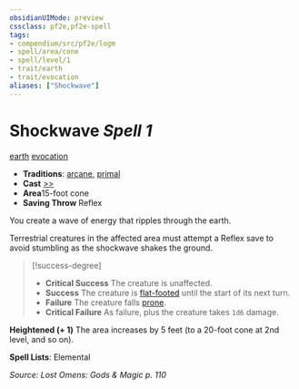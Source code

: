 ```yaml
---
obsidianUIMode: preview
cssclass: pf2e,pf2e-spell
tags:
- compendium/src/pf2e/logm
- spell/area/cone
- spell/level/1
- trait/earth
- trait/evocation
aliases: ["Shockwave"]
---
```

# Shockwave *Spell 1*   
[earth](../../rules/traits/earth.md)  [evocation](../../rules/traits/evocation.md)  

- **Traditions**: [arcane](../../rules/traits/arcane.md), [primal](../../rules/traits/primal.md)
- **Cast** [>>](../../rules/core-rulebook/chapter-9-playing-the-game.md#Actions "Two-Action") 
- **Area**15-foot cone
- **Saving Throw** Reflex

You create a wave of energy that ripples through the earth.

Terrestrial creatures in the affected area must attempt a Reflex save to avoid stumbling as the shockwave shakes the ground.

> [!success-degree] 
> - **Critical Success** The creature is unaffected.
> - **Success** The creature is [flat-footed](../../rules/conditions.md#Flat-footed) until the start of its next turn.
> - **Failure** The creature falls [prone](../../rules/conditions.md#Prone).
> - **Critical Failure** As failure, plus the creature takes `1d6` damage.

**Heightened (+ 1)** The area increases by 5 feet (to a 20-foot cone at 2nd level, and so on).

**Spell Lists**: Elemental

*Source: Lost Omens: Gods & Magic p. 110*